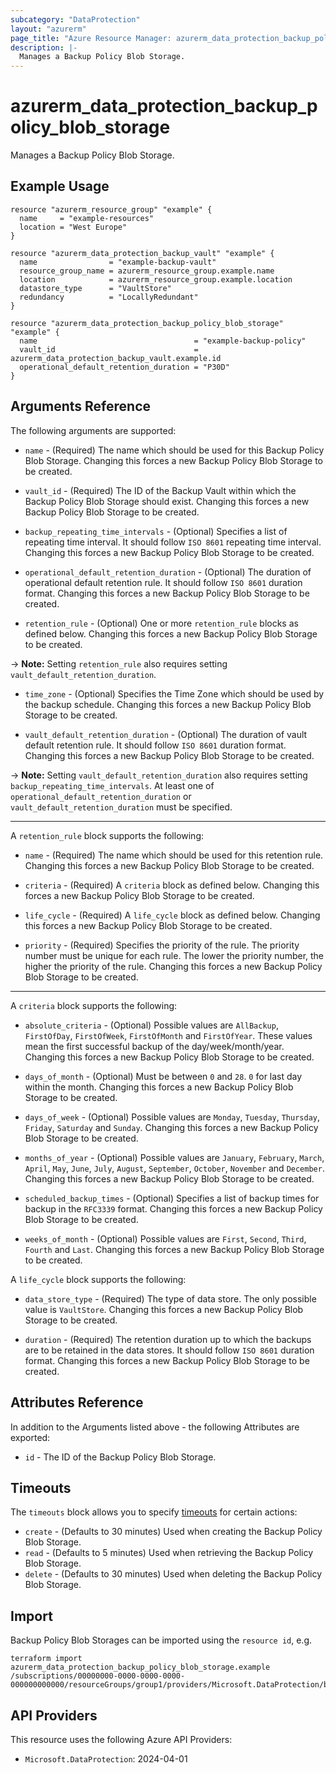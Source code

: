 ```yaml
---
subcategory: "DataProtection"
layout: "azurerm"
page_title: "Azure Resource Manager: azurerm_data_protection_backup_policy_blob_storage"
description: |-
  Manages a Backup Policy Blob Storage.
---
```


# azurerm_data_protection_backup_policy_blob_storage

Manages a Backup Policy Blob Storage.

## Example Usage

```hcl
resource "azurerm_resource_group" "example" {
  name     = "example-resources"
  location = "West Europe"
}

resource "azurerm_data_protection_backup_vault" "example" {
  name                = "example-backup-vault"
  resource_group_name = azurerm_resource_group.example.name
  location            = azurerm_resource_group.example.location
  datastore_type      = "VaultStore"
  redundancy          = "LocallyRedundant"
}

resource "azurerm_data_protection_backup_policy_blob_storage" "example" {
  name                                   = "example-backup-policy"
  vault_id                               = azurerm_data_protection_backup_vault.example.id
  operational_default_retention_duration = "P30D"
}
```

## Arguments Reference

The following arguments are supported:

* `name` - (Required) The name which should be used for this Backup Policy Blob Storage. Changing this forces a new Backup Policy Blob Storage to be created.

* `vault_id` - (Required) The ID of the Backup Vault within which the Backup Policy Blob Storage should exist. Changing this forces a new Backup Policy Blob Storage to be created.

* `backup_repeating_time_intervals` - (Optional) Specifies a list of repeating time interval. It should follow `ISO 8601` repeating time interval. Changing this forces a new Backup Policy Blob Storage to be created.

* `operational_default_retention_duration` - (Optional) The duration of operational default retention rule. It should follow `ISO 8601` duration format. Changing this forces a new Backup Policy Blob Storage to be created.

* `retention_rule` - (Optional) One or more `retention_rule` blocks as defined below. Changing this forces a new Backup Policy Blob Storage to be created.

-> **Note:** Setting `retention_rule` also requires setting `vault_default_retention_duration`.

* `time_zone` - (Optional) Specifies the Time Zone which should be used by the backup schedule. Changing this forces a new Backup Policy Blob Storage to be created.

* `vault_default_retention_duration` - (Optional) The duration of vault default retention rule. It should follow `ISO 8601` duration format. Changing this forces a new Backup Policy Blob Storage to be created.

-> **Note:** Setting `vault_default_retention_duration` also requires setting `backup_repeating_time_intervals`. At least one of `operational_default_retention_duration` or `vault_default_retention_duration` must be specified.

---

A `retention_rule` block supports the following:

* `name` - (Required) The name which should be used for this retention rule. Changing this forces a new Backup Policy Blob Storage to be created.

* `criteria` - (Required) A `criteria` block as defined below. Changing this forces a new Backup Policy Blob Storage to be created.

* `life_cycle` - (Required) A `life_cycle` block as defined below. Changing this forces a new Backup Policy Blob Storage to be created.

* `priority` - (Required) Specifies the priority of the rule. The priority number must be unique for each rule. The lower the priority number, the higher the priority of the rule. Changing this forces a new Backup Policy Blob Storage to be created.

---

A `criteria` block supports the following:

* `absolute_criteria` - (Optional) Possible values are `AllBackup`, `FirstOfDay`, `FirstOfWeek`, `FirstOfMonth` and `FirstOfYear`. These values mean the first successful backup of the day/week/month/year. Changing this forces a new Backup Policy Blob Storage to be created.

* `days_of_month` - (Optional) Must be between `0` and `28`. `0` for last day within the month. Changing this forces a new Backup Policy Blob Storage to be created.

* `days_of_week` - (Optional) Possible values are `Monday`, `Tuesday`, `Thursday`, `Friday`, `Saturday` and `Sunday`. Changing this forces a new Backup Policy Blob Storage to be created.

* `months_of_year` - (Optional) Possible values are `January`, `February`, `March`, `April`, `May`, `June`, `July`, `August`, `September`, `October`, `November` and `December`. Changing this forces a new Backup Policy Blob Storage to be created.

* `scheduled_backup_times` - (Optional) Specifies a list of backup times for backup in the `RFC3339` format. Changing this forces a new Backup Policy Blob Storage to be created.

* `weeks_of_month` - (Optional) Possible values are `First`, `Second`, `Third`, `Fourth` and `Last`. Changing this forces a new Backup Policy Blob Storage to be created.

A `life_cycle` block supports the following:

* `data_store_type` - (Required) The type of data store. The only possible value is `VaultStore`. Changing this forces a new Backup Policy Blob Storage to be created.

* `duration` - (Required) The retention duration up to which the backups are to be retained in the data stores. It should follow `ISO 8601` duration format. Changing this forces a new Backup Policy Blob Storage to be created.

## Attributes Reference

In addition to the Arguments listed above - the following Attributes are exported:

* `id` - The ID of the Backup Policy Blob Storage.

## Timeouts

The `timeouts` block allows you to specify [timeouts](https://www.terraform.io/language/resources/syntax#operation-timeouts) for certain actions:

* `create` - (Defaults to 30 minutes) Used when creating the Backup Policy Blob Storage.
* `read` - (Defaults to 5 minutes) Used when retrieving the Backup Policy Blob Storage.
* `delete` - (Defaults to 30 minutes) Used when deleting the Backup Policy Blob Storage.

## Import

Backup Policy Blob Storages can be imported using the `resource id`, e.g.

```shell
terraform import azurerm_data_protection_backup_policy_blob_storage.example /subscriptions/00000000-0000-0000-0000-000000000000/resourceGroups/group1/providers/Microsoft.DataProtection/backupVaults/vault1/backupPolicies/backupPolicy1
```

## API Providers
<!-- This section is generated, changes will be overwritten -->
This resource uses the following Azure API Providers:

* `Microsoft.DataProtection`: 2024-04-01
